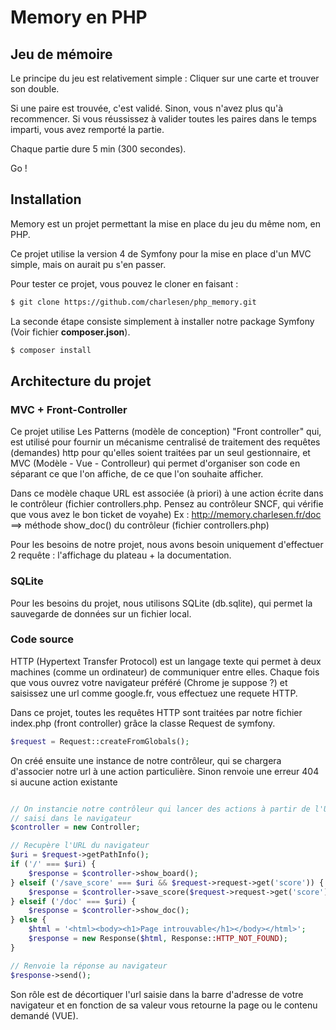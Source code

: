 # Memory en PHP

## Jeu de mémoire
Le principe du jeu est relativement simple : Cliquer sur une carte et trouver son double.

Si une paire est trouvée, c'est validé. Sinon, vous n'avez plus qu'à recommencer.
Si vous réussissez à valider toutes les paires dans le temps imparti, vous avez remporté la partie.

Chaque partie dure 5 min (300 secondes).

Go !


## Installation

Memory est un projet permettant la mise en place du jeu du même nom, en PHP.

Ce projet utilise la version 4 de Symfony pour la mise en place d'un MVC simple, mais on aurait pu s'en passer.

Pour tester ce projet, vous pouvez le cloner en faisant :

```bash
$ git clone https://github.com/charlesen/php_memory.git
```

La seconde étape consiste simplement à installer notre package Symfony (Voir fichier **composer.json**).

```bash
$ composer install
```


## Architecture du projet
### MVC + Front-Controller
Ce projet utilise Les Patterns (modèle de conception) "Front controller" qui, est utilisé pour fournir un mécanisme centralisé de traitement
des requêtes (demandes) http pour qu'elles soient traitées par un seul gestionnaire, et MVC (Modèle - Vue - Controlleur) qui permet d'organiser son code
en séparant ce que l'on affiche, de ce que l'on souhaite afficher.

Dans ce modèle chaque URL est associée (à priori) à une action écrite dans le contrôleur (fichier controllers.php. Pensez au contrôleur SNCF, qui vérifie que vous avez le bon ticket de voyahe)
Ex : http://memory.charlesen.fr/doc ==> méthode show_doc() du contrôleur (fichier controllers.php)

Pour les besoins de notre projet, nous avons besoin uniquement d'effectuer 2 requête : l'affichage du plateau + la documentation.

### SQLite
Pour les besoins du projet, nous utilisons SQLite (db.sqlite), qui permet la sauvegarde de données sur un fichier local.


### Code source
HTTP (Hypertext Transfer Protocol) est un langage texte qui permet à deux machines (comme un ordinateur) de communiquer entre elles.
Chaque fois que vous ouvrez votre navigateur préféré (Chrome je suppose ?) et saisissez une url comme google.fr, vous effectuez une requete HTTP.

Dans ce projet, toutes les requêtes HTTP sont traitées par notre fichier index.php (front controller) grâce la classe Request de symfony.
```php
$request = Request::createFromGlobals();
```

On créé ensuite une instance de notre contrôleur, qui se chargera d'associer notre url à une action particulière. Sinon renvoie une erreur 404 si aucune action existante
```php

// On instancie notre contrôleur qui lancer des actions à partir de l'URL
// saisi dans le navigateur
$controller = new Controller;

// Recupère l'URL du navigateur
$uri = $request->getPathInfo();
if ('/' === $uri) {
    $response = $controller->show_board();
} elseif ('/save_score' === $uri && $request->request->get('score')) {
    $response = $controller->save_score($request->request->get('score'));
} elseif ('/doc' === $uri) {
    $response = $controller->show_doc();
} else {
    $html = '<html><body><h1>Page introuvable</h1></body></html>';
    $response = new Response($html, Response::HTTP_NOT_FOUND);
}

// Renvoie la réponse au navigateur
$response->send();

```

Son rôle est de décortiquer l'url saisie dans la barre d'adresse de votre navigateur et en fonction de sa valeur vous retourne la page ou le contenu demandé (VUE).
